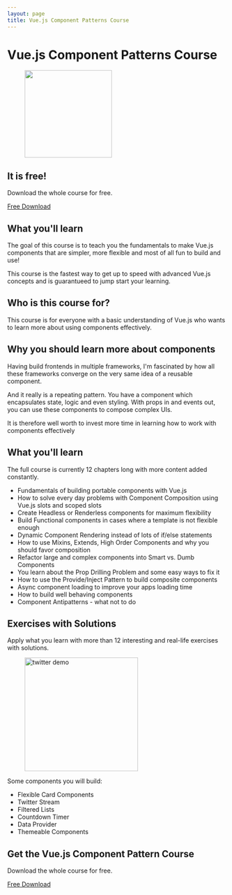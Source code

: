 ```yaml
---
layout: page
title: Vue.js Component Patterns Course
---
```


# Vue.js Component Patterns Course

<figure>
<img src="/images/vue_logo.png" width="200">
</figure>

## It is free!

Download the whole course for free.

<a href="https://leanpub.com/vuejscomponentpatterns" class="button">Free Download</a>

## What you'll learn

The goal of this course is to teach you the fundamentals to make Vue.js components that are simpler, more flexible and most of all fun to build and use!

This course is the fastest way to get up to speed with advanced Vue.js concepts and is guarantueed to jump start your learning.

## Who is this course for?

This course is for everyone with a basic understanding of Vue.js who wants to learn more about using components effectively.

## Why you should learn more about components

Having build frontends in multiple frameworks, I'm fascinated by how all these frameworks converge on the very same idea of a reusable component.

And it really is a repeating pattern. You have a component which encapsulates state, logic and even styling. With props in and events out, you can use these components to compose complex UIs.

It is therefore well worth to invest more time in learning how to work with components effectively
    
## What you'll learn

The full course is currently 12 chapters long with more content added constantly.

* Fundamentals of building portable components with Vue.js
* How to solve every day problems with Component Composition using Vue.js slots and scoped slots
* Create Headless or Renderless components for maximum flexibility
* Build Functional components in cases where a template is not flexible enough
* Dynamic Component Rendering instead of lots of if/else statements
* How to use Mixins, Extends, High Order Components and why you should favor composition
* Refactor large and complex components into Smart vs. Dumb Components
* You learn about the Prop Drilling Problem and some easy ways to fix it
* How to use the Provide/Inject Pattern to build composite components
* Async component loading to improve your apps loading time
* How to build well behaving components
* Component Antipatterns - what not to do

## Exercises with Solutions

Apply what you learn with more than 12 interesting and real-life exercises with solutions.

<figure>
  <img src="/images/twitter_small.png" alt="twitter demo" width="260px" class="br2">
</figure>

Some components you will build:

* Flexible Card Components
* Twitter Stream
* Filtered Lists
* Countdown Timer
* Data Provider
* Themeable Components

## Get the Vue.js Component Pattern Course

Download the whole course for free.

<a href="https://leanpub.com/vuejscomponentpatterns" class="button">Free Download</a>